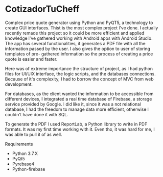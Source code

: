 # CotizadorTuCheff

Complex price quote generator using Python and PyQT5, a technology to create GUI interfaces. 
Thist is the most complex project I've done. I actually recently remade this project so it 
could be more efficient and applied knowledge I've gathered working with Android apps with
Android Studio. The app has several functionalities, it generates a PDF file with all the
information passed by the user. I also gives the option to user of storing templates of pre-
gathered information so the process of creating a price quote is easier and faster.

Here was of extreme importance the structure of project, as I had python files for UI/UIX 
interface, the logic scripts, and the databases connections. Because of it's complexity, 
I had to borrow the concept of MVC from web development.

For databases, as the client wanted the information to be accessible from different devices,
I integrated a real time database of Firebase, a storage service provided by Google. I did like
it, since it was a not relational database, I had the freedom to manage data more efficient,
otherwise I couldn't have done it with SQL.

To generate the PDF I used ReportLab, a Python library to write in PDF formats. It was my first
time working with it. Even tho, it was hard for me, I was able to pull it of as well.

Requirements
* Python 3.7.X 
* PyQt5
* Pyrebase4
* Python-firebase
